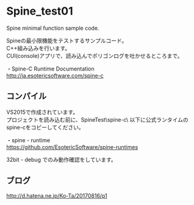 # Spine_test01
Spine minimal function sample code.

Spineの最小限機能をテストするサンプルコード。\
C++組み込みを行います。\
CUI(console)アプリで、読み込んでポリゴンログを吐かせるところまで。

・Spine-C Runtime Documentation\
<a href="http://ja.esotericsoftware.com/spine-c">http://ja.esotericsoftware.com/spine-c</a>


## コンパイル
VS2015で作成されています。\
プロジェクトを読み込む前に、SpineTest\spine-c\ 以下に公式ランタイムのspine-cをコピーしてください。

・spine - runtime\
<a href="https://github.com/EsotericSoftware/spine-runtimes">https://github.com/EsotericSoftware/spine-runtimes</a>


32bit - debug でのみ動作確認をしています。

## ブログ
<a href="http://d.hatena.ne.jp/Ko-Ta/20170816/p1">http://d.hatena.ne.jp/Ko-Ta/20170816/p1</a>

